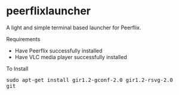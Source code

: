 # peerflixlauncher
A light and simple terminal based launcher for Peerflix.

Requirements

  - Have Peerflix successfully installed
  - Have VLC media player successfully installed

To Install

<pre>
sudo apt-get install gir1.2-gconf-2.0 gir1.2-rsvg-2.0
git 
